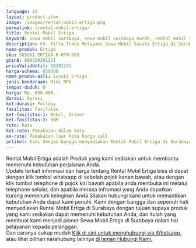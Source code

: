 ```yaml
---
language: id
layout: product-item
image: /images/rental-mobil-ertiga.png
permalink: /rental-mobil-ertiga/
title: Rental Mobil Ertiga
keyword: sewa mobil surabaya, sewa mobil surabaya murah, rental mobil surabaya, rental mobil surabaya murah, riftatrans, CV. Rifta Trans, riftatrans.com, sewa mobil di surabaya, rental mobil di surabaya
description: CV. Rifta Trans Melayani Sewa Mobil Suzuki Ertiga di Surabaya paling Murah dan terpercaya di Jawa timur Hubungi kami Call/WA di 082257523695
nama-produk: Ertiga
sku: SUSUKI-ERTIGA-6-HTM-003
gtin8: 600320201231
priceValidUntil: 20201231 
harga-schema: 650000
nama-produk-asli: Suzuki Ertiga
jenis-kendaraan: Mini MPV
tempat-duduk: 6
harga: Rp. 650.000,-
durasi: Durasi
ket-durasi: Fullday
fasilitas: Fasilitas
ket-fasilitas-1: Mobil, Driver
ket-fasilitas-2: BBM
rute: Rute
ket-rute: Pemakaian dalam kota
ex-rute: Pemakaian luar kota harga call
artikel: Kami dengan bangga menyediakan Rental Mobil Ertiga di Surabaya dengan tujuan supaya produk yang kami sediakan dapat memenuhi kebutuhan Anda, dan kami adalah pioner Sewa Mobil Ertiga di Surabaya yang menggunakan teknologi online serta dalam hal pelayanan kepada pelanggan.
---
```

Rental Mobil Ertiga adalah Produk yang kami sediakan untuk membantu memenuhi kebutuhan perjalanan Anda.<br>Update terkait informasi dan harga tentang Rental Mobil Ertiga bisa di dapat dengan klik tombol whatsapp di sebelah pojok kanan bawah, atau dengan klik tombol telephone di pojok kiri bawah apabila anda membuka ini melalui telephone selular, dan apabila merasa infromasi yang Anda dapatkan kurang memenuhi keinginan Anda Silakan hubungi kami untuk memastikan kebutuhan Anda dapat kami penuhi. Kami dengan bangga dan sepenuh hati menyediakan Rental Mobil Ertiga di Surabaya dengan tujuan supaya produk yang kami sediakan dapat memenuhi kebutuhan Anda, dan itulah yang membuat kami menjadi pioner Sewa Mobil Ertiga di Surabaya dalam hal pelayanan kepada pelanggan.<br>
Dan caranya cukup mudah <a href="https://web.whatsapp.com/send?phone=6282257523695&text=Hallo,%20CS%20riftatrans.com">Klik di sini untuk menghubungi via Whatsapp,</a> atau lihat pilihan narahubung lainnya <a href="/kontak-kami/">di laman Hubungi Kami.</a>